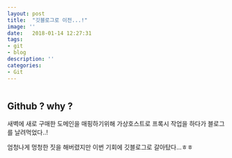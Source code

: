 ```yaml
---
layout: post
title:  "깃블로그로 이전...!"
image: ''
date:   2018-01-14 12:27:31
tags:
- git
- blog
description: ''
categories:
- Git
---
```


<img src="https://octodex.github.com/images/codercat.jpg" alt="">

## Github ? why ?

새벽에 새로 구매한 도메인을 매핑하기위해 가상호스트로 프록시 작업을 하다가 블로그를 날려먹었다..! 

엄청나게 멍청한 짓을 해버렸지만 이번 기회에 깃블로그로 갈아탔다...ㅎㅎ 